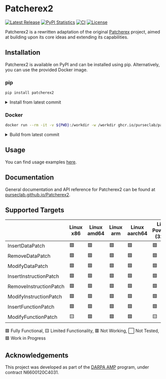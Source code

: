 # Patcherex2

[![Latest Release](https://img.shields.io/pypi/v/patcherex2.svg)](https://pypi.python.org/pypi/patcherex2/)
[![PyPI Statistics](https://img.shields.io/pypi/dm/patcherex2.svg)](https://pypistats.org/packages/patcherex2)
[![CI](https://img.shields.io/github/actions/workflow/status/purseclab/patcherex2/ci.yml?label=CI
)](https://github.com/purseclab/Patcherex2/actions/workflows/test.yml)
[![License](https://img.shields.io/github/license/purseclab/patcherex2.svg)](https://github.com/purseclab/Patcherex2/blob/main/LICENSE)

Patcherex2 is a rewritten adaptation of the original [Patcherex](https://github.com/angr/patcherex) project, aimed at building upon its core ideas and extending its capabilities.

## Installation

Patcherex2 is available on PyPI and can be installed using pip. Alternatively, you can use the provided Docker image.

### pip
```bash
pip install patcherex2
```
<details>
<summary>Install from latest commit</summary>

```bash
pip install git+https://github.com/purseclab/Patcherex2.git
```
</details>

### Docker
```bash
docker run --rm -it -v ${PWD}:/workdir -w /workdir ghcr.io/purseclab/patcherex2
```

<details>
<summary>Build from latest commit</summary>

```bash
docker build -t --platform linux/amd64 patcherex2 https://github.com/purseclab/Patcherex2.git
docker run --rm -it -v ${PWD}:/workdir -w /workdir patcherex2
```
</details>


## Usage
You can find usage examples [here](https://purseclab.github.io/Patcherex2/examples/insert_instruction_patch/).


## Documentation
General documentation and API reference for Patcherex2 can be found at [purseclab.github.io/Patcherex2](https://purseclab.github.io/Patcherex2/).


## Supported Targets

|           | Linux x86 | Linux amd64 | Linux arm | Linux aarch64 | Linux PowerPC (32bit) | Linux PowerPC (64bit) | Linux PowerPCle (64bit) | Linux MIPS (32bit) | Linux MIPS (64bit) | Linux MIPSEL<br>​(32bit) | Linux MIPSEL<br>(64bit) | SPARCv8 (LEON3) | PowerPC (VLE) (IHEX)
|-|-|-|-|-|-|-|-|-|-|-|-|-|-|
InsertDataPatch         | 🟩 | 🟩 | 🟩 | 🟩 | 🟩 | 🟩 | 🟩 | 🟩 | 🟩 | 🟩 | 🟩 | ⬜ | ⬜ |
RemoveDataPatch         | 🟩 | 🟩 | 🟩 | 🟩 | 🟩 | 🟩 | 🟩 | 🟩 | 🟩 | 🟩 | 🟩 | ⬜ | ⬜ |
ModifyDataPatch         | 🟩 | 🟩 | 🟩 | 🟩 | 🟩 | 🟩 | 🟩 | 🟩 | 🟩 | 🟩 | 🟩 | ⬜ | ⬜ |
InsertInstructionPatch  | 🟩 | 🟩 | 🟩 | 🟩 | 🟩 | 🟩 | 🟩 | 🟩 | 🟩 | 🟩 | 🟩 | ⬜ | ⬜ |
RemoveInstructionPatch  | 🟩 | 🟩 | 🟩 | 🟩 | 🟩 | 🟩 | 🟩 | 🟩 | 🟩 | 🟩 | 🟩 | ⬜ | ⬜ |
ModifyInstructionPatch  | 🟩 | 🟩 | 🟩 | 🟩 | 🟩 | 🟩 | 🟩 | 🟩 | 🟩 | 🟩 | 🟩 | ⬜ | ⬜ |
InsertFunctionPatch     | 🟩 | 🟩 | 🟩 | 🟩 | 🟩 | 🟩 | 🟩 | 🟩 | 🟩 | 🟩 | 🟩 | ⬜ | ⬜ |
ModifyFunctionPatch     | 🟨 | 🟩 | 🟩 | 🟩 | 🟨 | 🟨 | 🟨 | 🟨 | 🟨 | 🟨 | 🟨 | ⬜ | ⬜ |

🟩 Fully Functional, 🟨 Limited Functionality, 🟥 Not Working, ⬜ Not Tested, 🟪 Work in Progress


## Acknowledgements
This project was developed as part of the [DARPA AMP](https://www.darpa.mil/program/assured-micropatching) program, under contract N6600120C4031.

